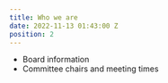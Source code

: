 ```yaml
---
title: Who we are
date: 2022-11-13 01:43:00 Z
position: 2
---
```


* Board information
* Committee chairs and meeting times